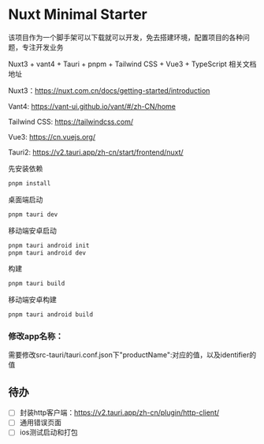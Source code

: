 # Nuxt Minimal Starter

该项目作为一个脚手架可以下载就可以开发，免去搭建环境，配置项目的各种问题，专注开发业务

Nuxt3 + vant4 + Tauri + pnpm + Tailwind CSS + Vue3 + TypeScript
相关文档地址

Nuxt3：https://nuxt.com.cn/docs/getting-started/introduction

Vant4: https://vant-ui.github.io/vant/#/zh-CN/home

Tailwind CSS: https://tailwindcss.com/

Vue3: https://cn.vuejs.org/

Tauri2: https://v2.tauri.app/zh-cn/start/frontend/nuxt/


先安装依赖

```bash
pnpm install
```
桌面端启动
```bash
pnpm tauri dev
```
移动端安卓启动
```bash
pnpm tauri android init
pnpm tauri android dev
```
构建
```bash
pnpm tauri build
```
移动端安卓构建
```bash
pnpm tauri android build
```
### 修改app名称：
需要修改src-tauri/tauri.conf.json下"productName":对应的值，以及identifier的值

## 待办
- [ ] 封装http客户端：https://v2.tauri.app/zh-cn/plugin/http-client/
- [ ] 通用错误页面
- [ ] ios测试启动和打包